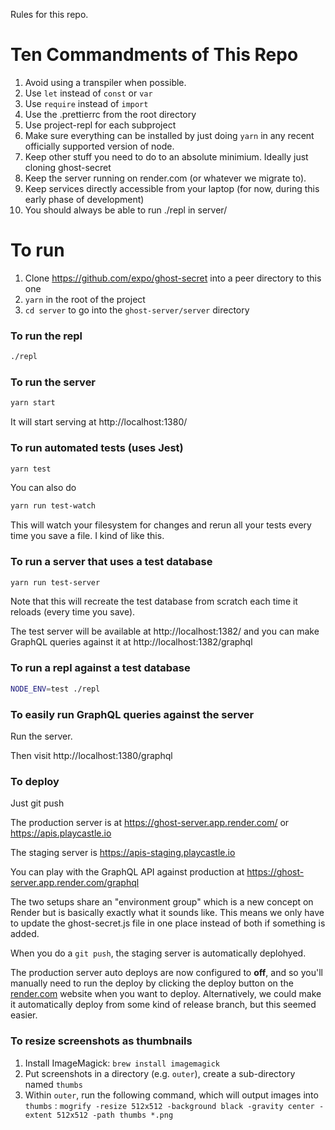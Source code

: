 Rules for this repo.

# Ten Commandments of This Repo

1. Avoid using a transpiler when possible.
2. Use `let` instead of `const` or `var`
3. Use `require` instead of `import`
4. Use the .prettierrc from the root directory
5. Use project-repl for each subproject
6. Make sure everything can be installed by just doing `yarn` in any recent officially supported version of node.
7. Keep other stuff you need to do to an absolute minimium. Ideally just cloning ghost-secret
8. Keep the server running on render.com (or whatever we migrate to).
9. Keep services directly accessible from your laptop (for now, during this early phase of development)
10. You should always be able to run ./repl in server/

# To run

1. Clone https://github.com/expo/ghost-secret into a peer directory to this one
2. `yarn` in the root of the project
3. `cd server` to go into the `ghost-server/server` directory

### To run the repl

```bash
./repl
```

### To run the server

```bash
yarn start
```

It will start serving at http://localhost:1380/

### To run automated tests (uses Jest)

```bash
yarn test
```

You can also do

```bash
yarn run test-watch
```

This will watch your filesystem for changes and rerun all your tests every time you save a file. I kind of like this.

### To run a server that uses a test database

```bash
yarn run test-server
```

Note that this will recreate the test database from scratch each time it reloads (every time you save).

The test server will be available at http://localhost:1382/ and you can make GraphQL queries against it at http://localhost:1382/graphql

### To run a repl against a test database

```bash
NODE_ENV=test ./repl
```

### To easily run GraphQL queries against the server

Run the server.

Then visit http://localhost:1380/graphql

### To deploy

Just git push

The production server is at https://ghost-server.app.render.com/ or https://apis.playcastle.io

The staging server is https://apis-staging.playcastle.io

You can play with the GraphQL API against production at https://ghost-server.app.render.com/graphql

The two setups share an "environment group" which is a new concept on Render but is basically exactly what it sounds like. This means we only have to update the ghost-secret.js file in one place instead of both if something is added.

When you do a `git push`, the staging server is automatically deplohyed.

The production server auto deploys are now configured to **off**, and so you'll manually need to run the deploy by clicking the deploy button on the [render.com](http://render.com) website when you want to deploy. Alternatively, we could make it automatically deploy from some kind of release branch, but this seemed easier.

### To resize screenshots as thumbnails

1. Install ImageMagick: `brew install imagemagick`
2. Put screenshots in a directory (e.g. `outer`), create a sub-directory named `thumbs`
3. Within `outer`, run the following command, which will output images into `thumbs` :
   `mogrify -resize 512x512 -background black -gravity center -extent 512x512 -path thumbs *.png`
